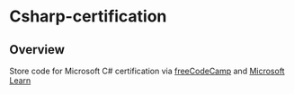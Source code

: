 # Csharp-certification
## Overview
Store code for Microsoft C# certification via [freeCodeCamp](https://www.freecodecamp.org/) and [Microsoft Learn](https://learn.microsoft.com/) 
